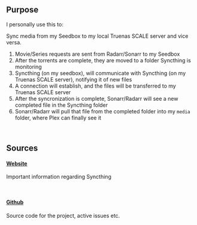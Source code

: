 ## Purpose

I personally use this to:

Sync media from my Seedbox to my local Truenas SCALE server and vice versa.

1. Movie/Series requests are sent from Radarr/Sonarr to my Seedbox
2. After the torrents are complete, they are moved to a folder Syncthing is monitoring
3. Syncthing (on my seedbox), will communicate with Syncthing (on my Truenas SCALE server), notifying it of new files
4. A connection will establish, and the files will be transferred to my Truenas SCALE server
5. After the syncronization is complete, Sonarr/Radarr will see a new completed file in the Syncthing folder
6. Sonarr/Radarr will pull that file from the completed folder into my `media` folder, where Plex can finally see it


<br >

## Sources

#### [Website](https://syncthing.net/)

Important information regarding Syncthing


<br >

#### [Github](https://github.com/syncthing/syncthing)

Source code for the project, active issues etc. 

